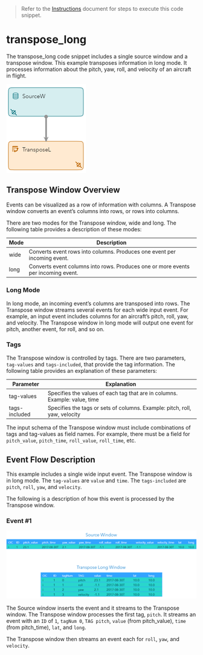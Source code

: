 > Refer to the [Instructions](instructions.md) document for steps to execute this code snippet.

# transpose_long

The transpose_long code snippet includes a single source window and a transpose window. This example transposes information in long mode. It processes information about the pitch, yaw, roll, and velocity of an aircraft in flight.

<img src='../../../images/tl_model.png'>

## Transpose Window Overview

Events can be visualized as a row of information with columns. A Transpose window converts an event’s columns into rows, or rows into columns.

There are two modes for the Transpose window, wide and long. The following table provides a description of these modes:

| Mode | Description |
| ------ | ------ |
| wide | Converts event rows into columns. Produces one event per incoming event. |
| long | Converts event columns into rows. Produces one or more events per incoming event. |

### Long Mode

In long mode, an incoming event’s columns are transposed into rows. The Transpose window streams several events for each wide input event. For example, an input event includes columns for an aircraft’s pitch, roll, yaw, and velocity. The Transpose window in long mode will output one event for pitch, another event, for roll, and so on.

### Tags

The Transpose window is controlled by tags. There are two parameters, `tag-values` and `tags-included`, that provide the tag information. The following table provides an explanation of these parameters:

| Parameter | Explanation |
| ------ | ------ |
| tag-values | Specifies the values of each tag that are in columns. Example: value, time |
| tags-included | Specifies the tags or sets of columns. Example: pitch, roll, yaw, velocity |

The input schema of the Transpose window must include combinations of tags and tag-values as field names. For example, there must be a field for `pitch_value`, `pitch_time`, `roll_value`, `roll_time`, etc.

## Event Flow Description

This example includes a single wide input event. The Transpose window is in long mode. The `tag-values` are `value` and `time`. The `tags-included` are `pitch`, `roll`, `yaw`, and `velocity`.

The following is a description of how this event is processed by the Transpose window.

### Event #1

<img src='../../../images/tl_event1.png' width='950px'>

The Source window inserts the event and it streams to the Transpose window. The Transpose window processes the first tag, `pitch`. It streams an event with an `ID` of `1`, `tagNum 0`, `TAG pitch`, `value` (from pitch_value), `time` (from pitch_time), `lat`, and `long`. 

The Transpose window then streams an event each for `roll`, `yaw`, and `velocity`.





